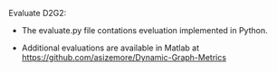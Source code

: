 Evaluate D2G2:

* The evaluate.py file contations eveluation implemented in Python. 

* Additional evaluations are available in Matlab at https://github.com/asizemore/Dynamic-Graph-Metrics
